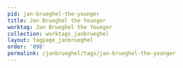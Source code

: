 ```yaml
---
pid: jan-brueghel-the-younger
title: Jan Brueghel the Younger
worktag: Jan Brueghel the Younger
collection: worktags_janbrueghel
layout: tagpage_janbrueghel
order: '098'
permalink: /janbrueghel/tags/jan-brueghel-the-younger
---
```

